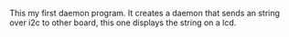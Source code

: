 This my first daemon program. It creates a daemon that sends an string over i2c to other board, this one displays
the string on a lcd.
